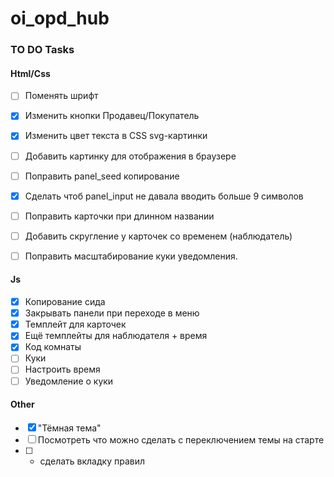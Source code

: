 # oi_opd_hub
### TO DO Tasks

#### Html/Css
- [ ] Поменять шрифт
- [X] Изменить кнопки Продавец/Покупатель
- [X] Изменить цвет текста в CSS svg-картинки  
- [ ] Добавить картинку для отображения в браузере
- [ ] Поправить panel_seed копирование
- [X] Сделать чтоб panel_input не давала вводить больше 9 символов
- [ ] Поправить карточки при длинном названии
- [ ] Добавить скругление у карточек со временем (наблюдатель)
- [ ] Поправить масштабирование куки уведомления.


#### Js
- [X] Копирование сида
- [X] Закрывать панели при переходе в меню
- [X] Темплейт для карточек
- [X] Ещё темплейты для наблюдателя + время  
- [X] Код комнаты
- [ ] Куки
- [ ] Настроить время
- [ ] Уведомление о куки

#### Other
- [X] "Тёмная тема"
- [ ] Посмотреть что можно сделать с переключением темы на старте
- [ ] * сделать вкладку правил